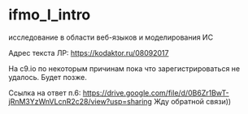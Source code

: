 # ifmo_I_intro
исследование в области веб-языков и моделирования ИС

Адрес текста ЛР:
https://kodaktor.ru/08092017

На c9.io по некоторым причинам пока что зарегистрироваться не удалось. Будет позже.
 
Ссылка на ответ п.6: https://drive.google.com/file/d/0B6Zr1BwT-jRnM3YzWnVLcnR2c28/view?usp=sharing
Жду обратной связи))
